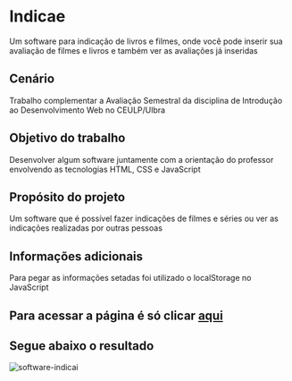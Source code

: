 # Indicae
Um software para indicação de livros e filmes, onde você pode inserir sua avaliação de filmes e livros e também ver as avaliações já inseridas

## Cenário
Trabalho complementar a Avaliação Semestral  da disciplina de Introdução ao Desenvolvimento Web no CEULP/Ulbra

## Objetivo do trabalho
Desenvolver algum software juntamente com a orientação do professor envolvendo as tecnologias HTML, CSS e JavaScript

## Propósito do projeto
Um software que é possível fazer indicações de filmes e séries ou ver as indicações realizadas por outras pessoas

## Informações adicionais
Para pegar as informações setadas foi utilizado o localStorage no JavaScript

## Para acessar a página é só clicar <a href="https://raffael-eloi.github.io/Trabalho-IDW/" target="_blank">aqui</a>

## Segue abaixo o resultado
![software-indicai](https://user-images.githubusercontent.com/51720161/144677958-e8d49101-4f5d-48fe-ab83-bd814d80c2cd.gif)
